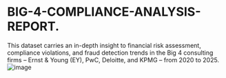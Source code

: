 # BIG-4-COMPLIANCE-ANALYSIS-REPORT.

This dataset carries an in-depth insight to financial risk assessment, compliance violations, and fraud detection trends in the Big 4 consulting firms – Ernst & Young (EY), PwC, Deloitte, and KPMG – from 2020 to 2025. ![image](https://github.com/user-attachments/assets/38e2b221-7f34-47e1-b9ff-dbba9116e164)
